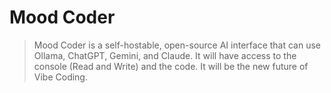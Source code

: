# Mood Coder
> Mood Coder is a self-hostable, open-source AI interface that can use Ollama, ChatGPT, Gemini, and Claude. It will have access to the console (Read and Write) and the code. It will be the new future of Vibe Coding.
